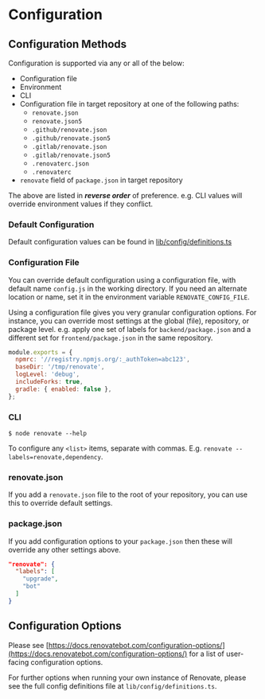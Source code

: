 # Configuration

## Configuration Methods

Configuration is supported via any or all of the below:

- Configuration file
- Environment
- CLI
- Configuration file in target repository at one of the following paths:
  - `renovate.json`
  - `renovate.json5`
  - `.github/renovate.json`
  - `.github/renovate.json5`
  - `.gitlab/renovate.json`
  - `.gitlab/renovate.json5`
  - `.renovaterc.json`
  - `.renovaterc`
- `renovate` field of `package.json` in target repository

The above are listed in **_reverse order_** of preference. e.g. CLI values will override environment values if they conflict.

### Default Configuration

Default configuration values can be found in
[lib/config/definitions.ts](../../lib/config/definitions.ts)

### Configuration File

You can override default configuration using a configuration file, with default name `config.js` in the working directory.
If you need an alternate location or name, set it in the environment variable `RENOVATE_CONFIG_FILE`.

Using a configuration file gives you very granular configuration options.
For instance, you can override most settings at the global (file), repository, or package level. e.g. apply one set of labels for `backend/package.json` and a different set for `frontend/package.json` in the same repository.

```javascript
module.exports = {
  npmrc: '//registry.npmjs.org/:_authToken=abc123',
  baseDir: '/tmp/renovate',
  logLevel: 'debug',
  includeForks: true,
  gradle: { enabled: false },
};
```

### CLI

```
$ node renovate --help
```

To configure any `<list>` items, separate with commas.
E.g. `renovate --labels=renovate,dependency`.

### renovate.json

If you add a `renovate.json` file to the root of your repository, you can use this to override default settings.

### package.json

If you add configuration options to your `package.json` then these will override any other settings above.

```json
"renovate": {
  "labels": [
    "upgrade",
    "bot"
  ]
}
```

## Configuration Options

Please see [https://docs.renovatebot.com/configuration-options/](https://docs.renovatebot.com/configuration-options/) for a list of user-facing configuration options.

For further options when running your own instance of Renovate, please see the full config definitions file at `lib/config/definitions.ts`.
